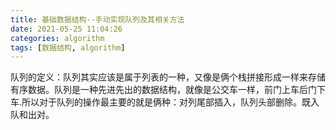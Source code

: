 ```yaml
---
title: 基础数据结构--手动实现队列及其相关方法
date: 2021-05-25 11:04:26
categories: algorithm
tags: [数据结构, algorithm]
---
```

队列的定义：队列其实应该是属于列表的一种，又像是俩个栈拼接形成一样来存储有序数据。队列是一种先进先出的数据结构，就像是公交车一样，前门上车后门下车.所以对于队列的操作最主要的就是俩种：对列尾部插入，队列头部删除。既入队和出对。
